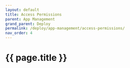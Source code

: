 ```yaml
---
layout: default
title: Access Permissions
parent: App Management
grand_parent: Deploy
permalink: /deploy/app-management/access-permissions/
nav_order: 4
---
```


# {{ page.title }}